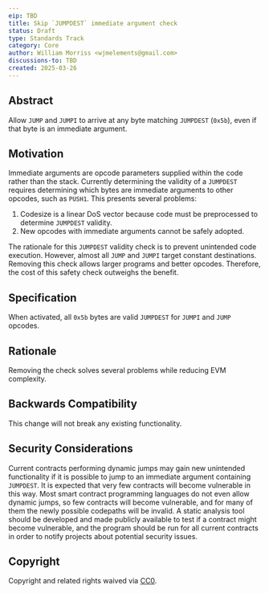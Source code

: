 ```yaml
---
eip: TBD
title: Skip `JUMPDEST` immediate argument check
status: Draft
type: Standards Track
category: Core
author: William Morriss <wjmelements@gmail.com>
discussions-to: TBD
created: 2025-03-26
---
```


## Abstract

Allow `JUMP` and `JUMPI` to arrive at any byte matching `JUMPDEST` (`0x5b`), even if that byte is an immediate argument.

## Motivation

Immediate arguments are opcode parameters supplied within the code rather than the stack.
Currently determining the validity of a `JUMPDEST` requires determining which bytes are immediate arguments to other opcodes, such as `PUSH1`.
This presents several problems:

1. Codesize is a linear DoS vector because code must be preprocessed to determine `JUMPDEST` validity.
2. New opcodes with immediate arguments cannot be safely adopted.

The rationale for this `JUMPDEST` validity check is to prevent unintended code execution.
However, almost all `JUMP` and `JUMPI` target constant destinations.
Removing this check allows larger programs and better opcodes.
Therefore, the cost of this safety check outweighs the benefit.

## Specification

When activated, all `0x5b` bytes are valid `JUMPDEST` for `JUMPI` and `JUMP` opcodes.

## Rationale

Removing the check solves several problems while reducing EVM complexity.

## Backwards Compatibility

This change will not break any existing functionality.

## Security Considerations

Current contracts performing dynamic jumps may gain new unintended functionality if it is possible to jump to an immediate argument containing `JUMPDEST`.
It is expected that very few contracts will become vulnerable in this way.
Most smart contract programming languages do not even allow dynamic jumps, so few contracts will become vulnerable, and for many of them the newly possible codepaths will be invalid.
A static analysis tool should be developed and made publicly available to test if a contract might become vulnerable, and the program should be run for all current contracts in order to notify projects about potential security issues.

## Copyright

Copyright and related rights waived via [CC0](../LICENSE.md).
